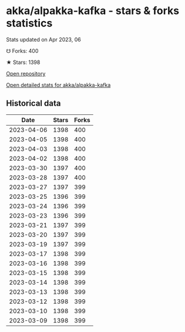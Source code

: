 # akka/alpakka-kafka - stars & forks statistics

Stats updated on Apr 2023, 06

☋ Forks: 400

★ Stars: 1398

[Open repository](https://github.com/akka/alpakka-kafka)

[Open detailed stats for akka/alpakka-kafka](https://reviewgithub.com/rep/akka/alpakka-kafka)

## Historical data
| Date | Stars | Forks |
|------|-------|-------|
| 2023-04-06 | 1398 | 400 | 
| 2023-04-05 | 1398 | 400 | 
| 2023-04-03 | 1398 | 400 | 
| 2023-04-02 | 1398 | 400 | 
| 2023-03-30 | 1397 | 400 | 
| 2023-03-28 | 1397 | 400 | 
| 2023-03-27 | 1397 | 399 | 
| 2023-03-25 | 1396 | 399 | 
| 2023-03-24 | 1396 | 399 | 
| 2023-03-23 | 1396 | 399 | 
| 2023-03-21 | 1397 | 399 | 
| 2023-03-20 | 1397 | 399 | 
| 2023-03-19 | 1397 | 399 | 
| 2023-03-17 | 1398 | 399 | 
| 2023-03-16 | 1398 | 399 | 
| 2023-03-15 | 1398 | 399 | 
| 2023-03-14 | 1398 | 399 | 
| 2023-03-13 | 1398 | 399 | 
| 2023-03-12 | 1398 | 399 | 
| 2023-03-10 | 1398 | 399 | 
| 2023-03-09 | 1398 | 399 | 


